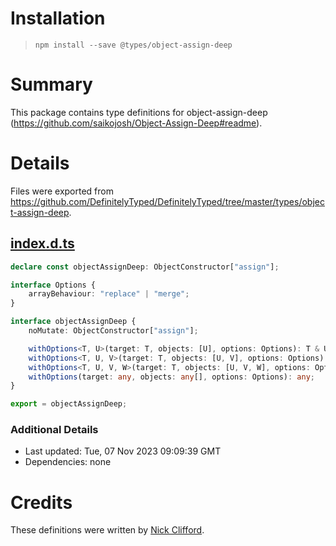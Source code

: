 # Installation
> `npm install --save @types/object-assign-deep`

# Summary
This package contains type definitions for object-assign-deep (https://github.com/saikojosh/Object-Assign-Deep#readme).

# Details
Files were exported from https://github.com/DefinitelyTyped/DefinitelyTyped/tree/master/types/object-assign-deep.
## [index.d.ts](https://github.com/DefinitelyTyped/DefinitelyTyped/tree/master/types/object-assign-deep/index.d.ts)
````ts
declare const objectAssignDeep: ObjectConstructor["assign"];

interface Options {
    arrayBehaviour: "replace" | "merge";
}

interface objectAssignDeep {
    noMutate: ObjectConstructor["assign"];

    withOptions<T, U>(target: T, objects: [U], options: Options): T & U;
    withOptions<T, U, V>(target: T, objects: [U, V], options: Options): T & U & V;
    withOptions<T, U, V, W>(target: T, objects: [U, V, W], options: Options): T & U & V & W;
    withOptions(target: any, objects: any[], options: Options): any;
}

export = objectAssignDeep;

````

### Additional Details
 * Last updated: Tue, 07 Nov 2023 09:09:39 GMT
 * Dependencies: none

# Credits
These definitions were written by [Nick Clifford](https://github.com/nickbclifford).
